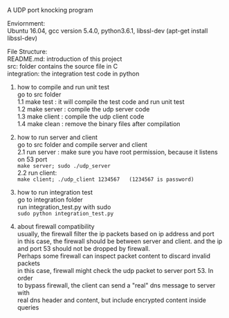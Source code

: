 A UDP port knocking program

Enviornment:<br />
Ubuntu 16.04, gcc version 5.4.0, python3.6.1, libssl-dev (apt-get install libssl-dev)<br />

File Structure:<br />
    README.md:         introduction of this project<br />
    src:               folder contains the source file in C<br />
    integration:       the integration test code in python<br />

1. how to compile and run unit test<br />
    go to src folder<br />
        1.1 make test : it will compile the test code and run unit test<br />
        1.2 make server : compile the udp server code<br />
        1.3 make client : compile the udp client code<br />
        1.4 make clean  : remove the binary files after compilation<br />

2. how to run server and client<br />
    go to src folder and compile server and client<br />
        2.1 run server : make sure you have root permission, because it listens on 53 port<br />
        ```
        make server; sudo ./udp_server
        ``` <br />
        2.2 run client: <br />
        ```
        make client; ./udp_client 1234567   (1234567 is password)
        ```

3. how to run integration test <br />
    go to integration folder <br />
        run integration_test.py with sudo <br />
        ```
        sudo python integration_test.py 
        ```

4. about firewall compatibility<br />
    usually, the firewall filter the ip packets based on ip address and port<br />
    in this case, the firewall should be between server and client. and the ip<br />
    and port 53 should not be dropped by firewall. <br />
    Perhaps some firewall can inspect packet content to discard invalid packets<br />
    in this case, firewall might check the udp packet to server port 53. In  order<br />
    to bypass firewall, the client can send a "real" dns message to server with <br />
    real dns header and content, but include encrypted content inside queries<br />